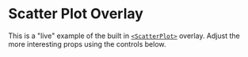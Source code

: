 # Scatter Plot Overlay

This is a "live" example of the built in [`<ScatterPlot>`](https://github.com/uber/react-map-gl/blob/master/src/overlays/scatterplot.react.js) overlay. Adjust the more interesting props using the controls below.
